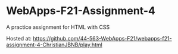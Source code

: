 # WebApps-F21-Assignment-4
A practice assignment for HTML with CSS

Hosted at: https://github.com/44-563-WebApps-F21/webapps-f21-assignment-4-ChristianJBNB/play.html
